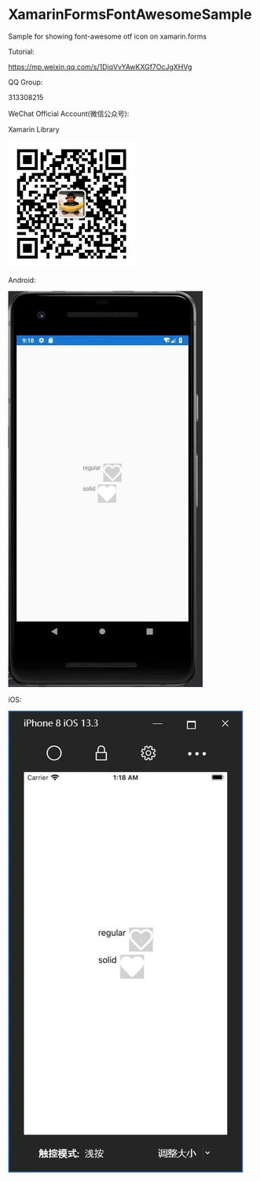 # XamarinFormsFontAwesomeSample
Sample for showing font-awesome otf icon on xamarin.forms

Tutorial:

<a target="_blank" href="https://mp.weixin.qq.com/s/1DjqVvYAwKXGf7OcJgXHVg">https://mp.weixin.qq.com/s/1DjqVvYAwKXGf7OcJgXHVg</a>

QQ Group:

313308215

WeChat Official Account(微信公众号):

Xamarin Library


<img src="https://raw.githubusercontent.com/jingliancui/XamarinFormsFontAwesomeSample/master/Images/wechatqrcode.jpg"/>

Android:

<img src="https://raw.githubusercontent.com/jingliancui/XamarinFormsFontAwesomeSample/master/Images/Android.jpg"/>

iOS:

<img src="https://raw.githubusercontent.com/jingliancui/XamarinFormsFontAwesomeSample/master/Images/iOS.jpg"/>

